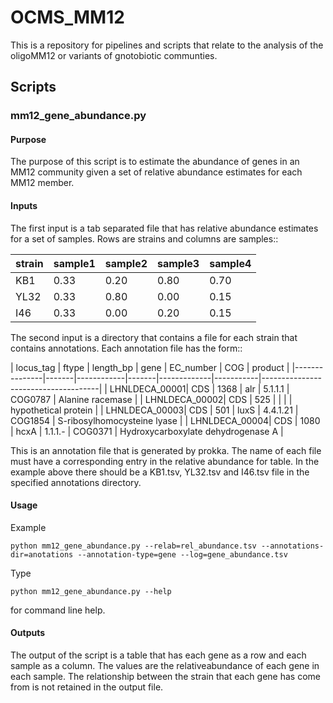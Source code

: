 
# OCMS_MM12

This is a repository for pipelines and scripts that relate to the analysis of the oligoMM12 or variants of gnotobiotic communties.


## Scripts

### mm12_gene_abundance.py

#### Purpose

The purpose of this script is to estimate the abundance of genes in an MM12 community given a set of relative abundance estimates for each MM12 member.

#### Inputs

The first input is a tab separated file that has relative abundance estimates for a set of samples. Rows
are strains and columns are samples::

   
   | strain     | sample1    | sample2    | sample3    | sample4    |
   |------------|------------|------------|------------|------------|
   | KB1        | 0.33       | 0.20       | 0.80       | 0.70       |
   | YL32       | 0.33       | 0.80       | 0.00       | 0.15       |
   | I46        | 0.33       | 0.00       | 0.20       | 0.15       |


The second input is a directory that contains a file for each strain that contains annotations. Each
annotation file has the form::


  |  locus_tag    | ftype |  length_bp | gene  |  EC_number  | COG       |   product                           |          |---------------|-------|------------|-------|-------------|-----------|-------------------------------------| 
  | LHNLDECA_00001| CDS   | 1368       | alr   |  5.1.1.1    | COG0787   |  Alanine racemase                   |
  | LHNLDECA_00002| CDS   | 525        |       |             |           |  hypothetical protein               |
  | LHNLDECA_00003| CDS   | 501        | luxS  |  4.4.1.21   | COG1854   |  S-ribosylhomocysteine lyase        |
  | LHNLDECA_00004| CDS   | 1080       | hcxA  |  1.1.1.-    | COG0371   |  Hydroxycarboxylate dehydrogenase A |



This is an annotation file that is generated by prokka. The name of each file must have a corresponding entry in the relative abundance for table. In the example above there should be a KB1.tsv, YL32.tsv and I46.tsv file in the specified annotations directory.


#### Usage

Example

```
python mm12_gene_abundance.py --relab=rel_abundance.tsv --annotations-dir=anotations --annotation-type=gene --log=gene_abundance.tsv
```

Type

```
python mm12_gene_abundance.py --help
```

for command line help.

#### Outputs

The output of the script is a table that has each gene as a row and each sample as a column. The values are the relativeabundance of each gene in each sample. The relationship between the strain that each gene has come from is not retained in the output file.

